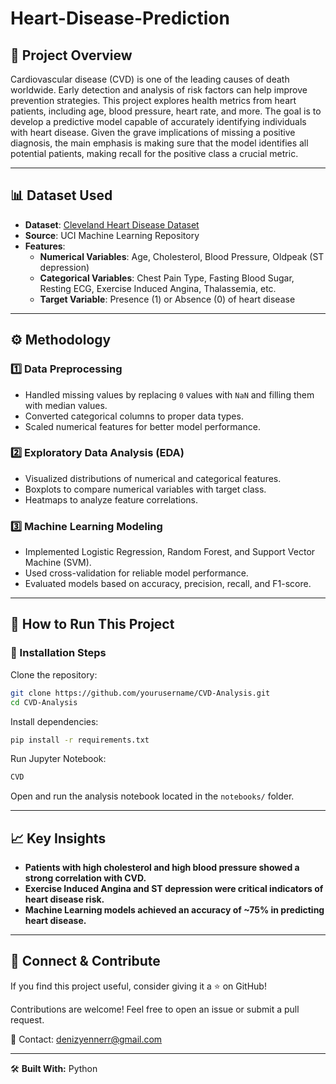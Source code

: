 # Heart-Disease-Prediction

## 📌 Project Overview

Cardiovascular disease (CVD) is one of the leading causes of death worldwide. Early detection and analysis of risk factors can help improve prevention strategies. This project explores health metrics from heart patients, including age, blood pressure, heart rate, and more. The goal is to develop a predictive model capable of accurately identifying individuals with heart disease. Given the grave implications of missing a positive diagnosis, the main emphasis is making sure that the model identifies all potential patients, making recall for the positive class a crucial metric.

---

## 📊 Dataset Used

- **Dataset**: [Cleveland Heart Disease Dataset](https://archive.ics.uci.edu/ml/machine-learning-databases/heart-disease/processed.cleveland.data)
- **Source**: UCI Machine Learning Repository
- **Features**:
  - **Numerical Variables**: Age, Cholesterol, Blood Pressure, Oldpeak (ST depression)
  - **Categorical Variables**: Chest Pain Type, Fasting Blood Sugar, Resting ECG, Exercise Induced Angina, Thalassemia, etc.
  - **Target Variable**: Presence (1) or Absence (0) of heart disease

---

## ⚙️ Methodology

### 1️⃣ **Data Preprocessing**

- Handled missing values by replacing `0` values with `NaN` and filling them with median values.
- Converted categorical columns to proper data types.
- Scaled numerical features for better model performance.

### 2️⃣ **Exploratory Data Analysis (EDA)**

- Visualized distributions of numerical and categorical features.
- Boxplots to compare numerical variables with target class.
- Heatmaps to analyze feature correlations.

### 3️⃣ **Machine Learning Modeling**

- Implemented Logistic Regression, Random Forest, and Support Vector Machine (SVM).
- Used cross-validation for reliable model performance.
- Evaluated models based on accuracy, precision, recall, and F1-score.

---

## 🚀 How to Run This Project

### **🔧 Installation Steps**

Clone the repository:

```bash
git clone https://github.com/yourusername/CVD-Analysis.git
cd CVD-Analysis
```

Install dependencies:

```bash
pip install -r requirements.txt
```

Run Jupyter Notebook:

```bash
CVD
```

Open and run the analysis notebook located in the `notebooks/` folder.

---

## 📈 Key Insights

- **Patients with high cholesterol and high blood pressure showed a strong correlation with CVD.**
- **Exercise Induced Angina and ST depression were critical indicators of heart disease risk.**
- **Machine Learning models achieved an accuracy of ~75% in predicting heart disease.**

---

## 🔗 Connect & Contribute

If you find this project useful, consider giving it a ⭐ on GitHub!

Contributions are welcome! Feel free to open an issue or submit a pull request.

📧 Contact: denizyennerr@gmail.com

---

🛠 **Built With:** Python
